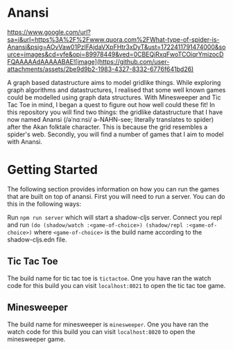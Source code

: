 # Anansi
https://www.google.com/url?sa=i&url=https%3A%2F%2Fwww.quora.com%2FWhat-type-of-spider-is-Anansi&psig=AOvVaw01PzIFAjdaVXpFHtr3xDyT&ust=1722411791474000&source=images&cd=vfe&opi=89978449&ved=0CBEQjRxqFwoTCOiqrYmizocDFQAAAAAdAAAAABAE![image](https://github.com/user-attachments/assets/2be9d9b2-1983-4327-8332-6776f641bd26)

A graph based datastructure aims to model gridlike things. While exploring graph algorithms and datastructures, I realised that some well known games could be modelled using graph data structures. With Minesweeper and Tic Tac Toe in mind, I began a quest to figure out how well could these fit! In this repository you will find two things: the gridlike datastructure that I have now named Anansi (/əˈnɑːnsi/ ə-NAHN-see; literally translates to spider) after the Akan folktale character. This is because the grid resembles a spider's web. Secondly, you will find a number of games that I aim to model with Anansi.

# Getting Started
The following section provides information on how you can run the games that are built on top of anansi. First you will need to run a server. You can do this in the following ways:

Run `npm run server` which will start a shadow-cljs server. Connect you repl and run `(do (shadow/watch :<game-of-choice>) (shadow/repl :<game-of-choice>)` where `<game-of-choice>` is the build name according to the shadow-cljs.edn file.

## Tic Tac Toe
The build name for tic tac toe is `tictactoe`. One you have ran the watch code for this build you can visit `localhost:8021` to open the tic tac toe game.

## Minesweeper
The build name for minesweeper is `minesweeper`. One you have ran the watch code for this build you can visit `localhost:8020` to open the minesweeper game.
